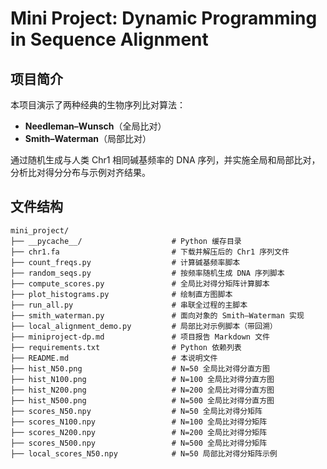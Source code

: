 # Mini Project: Dynamic Programming in Sequence Alignment

## 项目简介
本项目演示了两种经典的生物序列比对算法：
- **Needleman–Wunsch**（全局比对）
- **Smith–Waterman**（局部比对）

通过随机生成与人类 Chr1 相同碱基频率的 DNA 序列，并实施全局和局部比对，分析比对得分分布与示例对齐结果。

## 文件结构
```text
mini_project/
├── __pycache__/                    # Python 缓存目录
├── chr1.fa                         # 下载并解压后的 Chr1 序列文件
├── count_freqs.py                  # 计算碱基频率脚本
├── random_seqs.py                  # 按频率随机生成 DNA 序列脚本
├── compute_scores.py               # 全局比对得分矩阵计算脚本
├── plot_histograms.py              # 绘制直方图脚本
├── run_all.py                      # 串联全过程的主脚本
├── smith_waterman.py               # 面向对象的 Smith–Waterman 实现
├── local_alignment_demo.py         # 局部比对示例脚本（带回溯）
├── miniproject-dp.md               # 项目报告 Markdown 文件
├── requirements.txt                # Python 依赖列表
├── README.md                       # 本说明文件
├── hist_N50.png                    # N=50 全局比对得分直方图
├── hist_N100.png                   # N=100 全局比对得分直方图
├── hist_N200.png                   # N=200 全局比对得分直方图
├── hist_N500.png                   # N=500 全局比对得分直方图
├── scores_N50.npy                  # N=50 全局比对得分矩阵
├── scores_N100.npy                 # N=100 全局比对得分矩阵
├── scores_N200.npy                 # N=200 全局比对得分矩阵
├── scores_N500.npy                 # N=500 全局比对得分矩阵
├── local_scores_N50.npy            # N=50 局部比对得分矩阵示例
